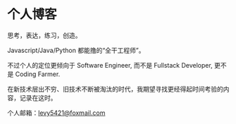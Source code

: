 # 个人博客

思考，表达，练习，创造。

Javascript/Java/Python 都能撸的“全干工程师”。

不过个人的定位更倾向于 Software Engineer, 而不是 Fullstack Developer, 更不是 Coding Farmer.

在新技术层出不穷、旧技术不断被淘汰的时代，我期望寻找更经得起时间考验的内容，记录在这时。

个人邮箱：levy5421@foxmail.com

<my-profile/>